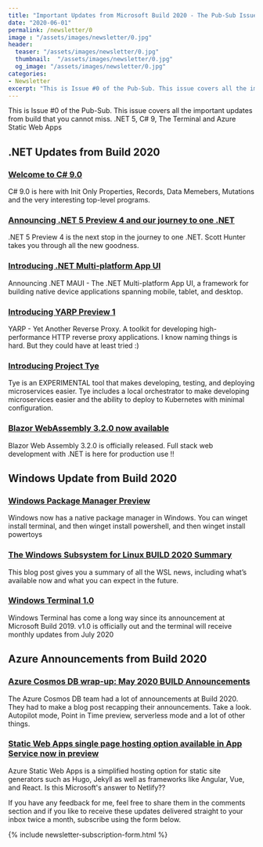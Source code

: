 ```yaml
---
title: "Important Updates from Microsoft Build 2020 - The Pub-Sub Issue #0"
date: "2020-06-01"
permalink: /newsletter/0
image : "/assets/images/newsletter/0.jpg"
header:
  teaser: "/assets/images/newsletter/0.jpg"
  thumbnail:  "/assets/images/newsletter/0.jpg"
  og_image: "/assets/images/newsletter/0.jpg"
categories:
- Newsletter
excerpt: "This is Issue #0 of the Pub-Sub. This issue covers all the important updates from build that you cannot miss. .NET 5, C# 9, The Terminal and Azure Static Web Apps"
---
```


This is Issue #0 of the Pub-Sub. This issue covers all the important updates from build that you cannot miss. .NET 5, C# 9, The Terminal and Azure Static Web Apps

## .NET Updates from Build 2020

### [Welcome to C# 9.0](https://devblogs.microsoft.com/dotnet/welcome-to-c-9-0/)

C# 9.0 is here with Init Only Properties, Records, Data Memebers, Mutations and the very interesting top-level programs.

### [Announcing .NET 5 Preview 4 and our journey to one .NET](https://devblogs.microsoft.com/dotnet/announcing-net-5-preview-4-and-our-journey-to-one-net/)

.NET 5 Preview 4 is the next stop in the journey to one .NET. Scott Hunter takes you through all the new goodness.

### [Introducing .NET Multi-platform App UI](https://devblogs.microsoft.com/dotnet/introducing-net-multi-platform-app-ui/)

Announcing .NET MAUI - The .NET Multi-platform App UI, a framework for building native device applications spanning mobile, tablet, and desktop.

### [Introducing YARP Preview 1](https://devblogs.microsoft.com/dotnet/introducing-yarp-preview-1/)

YARP - Yet Another Reverse Proxy. A toolkit for developing high-performance HTTP reverse proxy applications. I know naming things is hard. But they could have at least tried :)

### [Introducing Project Tye](https://devblogs.microsoft.com/aspnet/introducing-project-tye/)

Tye is an EXPERIMENTAL tool that makes developing, testing, and deploying microservices easier. Tye includes a local orchestrator to make developing microservices easier and the ability to deploy to Kubernetes with minimal configuration.

### [Blazor WebAssembly 3.2.0 now available](https://devblogs.microsoft.com/aspnet/blazor-webassembly-3-2-0-now-available/)

Blazor Web Assembly 3.2.0 is officially released. Full stack web development with .NET is here for production use !!

## Windows Update from Build 2020

### [Windows Package Manager Preview](https://devblogs.microsoft.com/commandline/windows-package-manager-preview/)

Windows now has a native package manager in Windows. You can winget install terminal, and then winget install powershell, and then winget install powertoys

### [The Windows Subsystem for Linux BUILD 2020 Summary](https://devblogs.microsoft.com/commandline/the-windows-subsystem-for-linux-build-2020-summary/)

This blog post gives you a summary of all the WSL news, including what’s available now and what you can expect in the future.

### [Windows Terminal 1.0](https://devblogs.microsoft.com/commandline/windows-terminal-1-0/)

Windows Terminal has come a long way since its announcement at Microsoft Build 2019. v1.0 is officially out and the terminal will receive monthly updates from July 2020

## Azure Announcements from Build 2020

### [Azure Cosmos DB wrap-up: May 2020 BUILD Announcements](https://devblogs.microsoft.com/cosmosdb/build-2020-announcements/)

The Azure Cosmos DB team had a lot of announcements at Build 2020. They had to make a blog post recapping their announcements. Take a look. Autopilot mode, Point in Time preview, serverless mode and a lot of other things.

### [Static Web Apps single page hosting option available in App Service now in preview](https://azure.microsoft.com/en-us/updates/static-web-apps-single-page-hosting-option-available-in-app-service-now-in-preview/)

Azure Static Web Apps is a simplified hosting option for static site generators such as Hugo, Jekyll as well as frameworks like Angular, Vue, and React. Is this Microsoft&#x27;s answer to Netlify??

If you have any feedback for me, feel free to share them in the comments section and if you like to receive these updates delivered straight to your inbox twice a month, subscribe using the form below.

{% include newsletter-subscription-form.html %}
